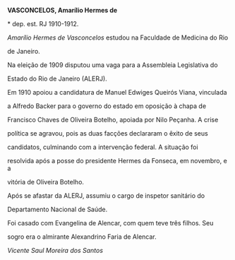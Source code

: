 **VASCONCELOS, Amarílio Hermes de**



\* dep. est. RJ 1910-1912.



*Amarílio Hermes de Vasconcelos* estudou na Faculdade de Medicina do Rio

de Janeiro.



Na eleição de 1909 disputou uma vaga para a Assembleia Legislativa do

Estado do Rio de Janeiro (ALERJ).



Em 1910 apoiou a candidatura de Manuel Edwiges Queirós Viana, vinculada

a Alfredo Backer para o governo do estado em oposição à chapa de

Francisco Chaves de Oliveira Botelho, apoiada por Nilo Peçanha. A crise

política se agravou, pois as duas facções declararam o êxito de seus

candidatos, culminando com a intervenção federal. A situação foi

resolvida após a posse do presidente Hermes da Fonseca, em novembro, e a

vitória de Oliveira Botelho.



Após se afastar da ALERJ, assumiu o cargo de inspetor sanitário do

Departamento Nacional de Saúde.



Foi casado com Evangelina de Alencar, com quem teve três filhos. Seu

sogro era o almirante Alexandrino Faria de Alencar.



*Vicente Saul Moreira dos Santos*



